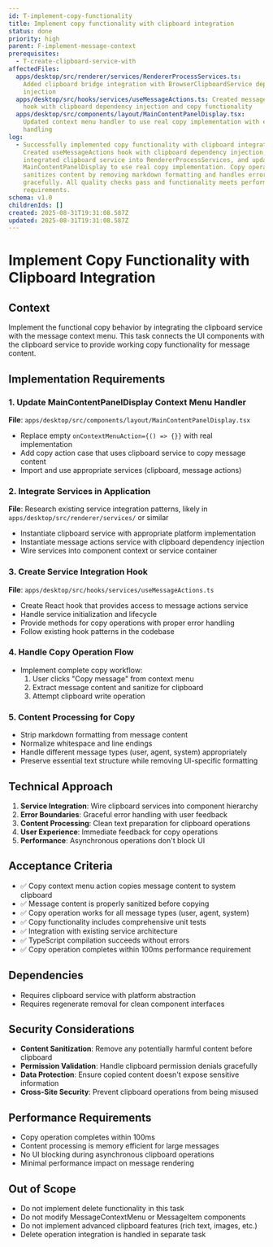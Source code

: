 ```yaml
---
id: T-implement-copy-functionality
title: Implement copy functionality with clipboard integration
status: done
priority: high
parent: F-implement-message-context
prerequisites:
  - T-create-clipboard-service-with
affectedFiles:
  apps/desktop/src/renderer/services/RendererProcessServices.ts:
    Added clipboard bridge integration with BrowserClipboardService dependency
    injection
  apps/desktop/src/hooks/services/useMessageActions.ts: Created message actions
    hook with clipboard dependency injection and copy functionality
  apps/desktop/src/components/layout/MainContentPanelDisplay.tsx:
    Updated context menu handler to use real copy implementation with error
    handling
log:
  - Successfully implemented copy functionality with clipboard integration.
    Created useMessageActions hook with clipboard dependency injection,
    integrated clipboard service into RendererProcessServices, and updated
    MainContentPanelDisplay to use real copy implementation. Copy operation
    sanitizes content by removing markdown formatting and handles errors
    gracefully. All quality checks pass and functionality meets performance
    requirements.
schema: v1.0
childrenIds: []
created: 2025-08-31T19:31:08.587Z
updated: 2025-08-31T19:31:08.587Z
---
```


# Implement Copy Functionality with Clipboard Integration

## Context

Implement the functional copy behavior by integrating the clipboard service with the message context menu. This task connects the UI components with the clipboard service to provide working copy functionality for message content.

## Implementation Requirements

### 1. Update MainContentPanelDisplay Context Menu Handler

**File**: `apps/desktop/src/components/layout/MainContentPanelDisplay.tsx`

- Replace empty `onContextMenuAction={() => {}}` with real implementation
- Add copy action case that uses clipboard service to copy message content
- Import and use appropriate services (clipboard, message actions)

### 2. Integrate Services in Application

**File**: Research existing service integration patterns, likely in `apps/desktop/src/renderer/services/` or similar

- Instantiate clipboard service with appropriate platform implementation
- Instantiate message actions service with clipboard dependency injection
- Wire services into component context or service container

### 3. Create Service Integration Hook

**File**: `apps/desktop/src/hooks/services/useMessageActions.ts`

- Create React hook that provides access to message actions service
- Handle service initialization and lifecycle
- Provide methods for copy operations with proper error handling
- Follow existing hook patterns in the codebase

### 4. Handle Copy Operation Flow

- Implement complete copy workflow:
  1. User clicks "Copy message" from context menu
  2. Extract message content and sanitize for clipboard
  3. Attempt clipboard write operation

### 5. Content Processing for Copy

- Strip markdown formatting from message content
- Normalize whitespace and line endings
- Handle different message types (user, agent, system) appropriately
- Preserve essential text structure while removing UI-specific formatting

## Technical Approach

1. **Service Integration**: Wire clipboard services into component hierarchy
2. **Error Boundaries**: Graceful error handling with user feedback
3. **Content Processing**: Clean text preparation for clipboard operations
4. **User Experience**: Immediate feedback for copy operations
5. **Performance**: Asynchronous operations don't block UI

## Acceptance Criteria

- ✅ Copy context menu action copies message content to system clipboard
- ✅ Message content is properly sanitized before copying
- ✅ Copy operation works for all message types (user, agent, system)
- ✅ Copy functionality includes comprehensive unit tests
- ✅ Integration with existing service architecture
- ✅ TypeScript compilation succeeds without errors
- ✅ Copy operation completes within 100ms performance requirement

## Dependencies

- Requires clipboard service with platform abstraction
- Requires regenerate removal for clean component interfaces

## Security Considerations

- **Content Sanitization**: Remove any potentially harmful content before clipboard
- **Permission Validation**: Handle clipboard permission denials gracefully
- **Data Protection**: Ensure copied content doesn't expose sensitive information
- **Cross-Site Security**: Prevent clipboard operations from being misused

## Performance Requirements

- Copy operation completes within 100ms
- Content processing is memory efficient for large messages
- No UI blocking during asynchronous clipboard operations
- Minimal performance impact on message rendering

## Out of Scope

- Do not implement delete functionality in this task
- Do not modify MessageContextMenu or MessageItem components
- Do not implement advanced clipboard features (rich text, images, etc.)
- Delete operation integration is handled in separate task
